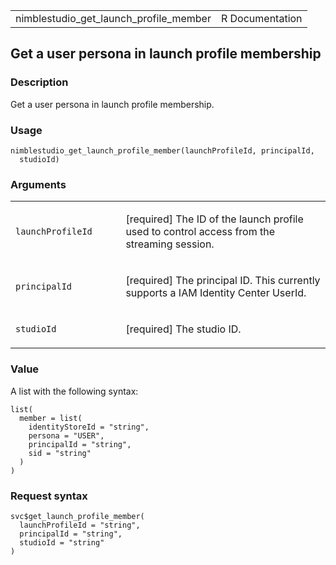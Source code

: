 <table style="width: 100%;">
<tbody>
<tr class="odd">
<td>nimblestudio_get_launch_profile_member</td>
<td style="text-align: right;">R Documentation</td>
</tr>
</tbody>
</table>

## Get a user persona in launch profile membership

### Description

Get a user persona in launch profile membership.

### Usage

    nimblestudio_get_launch_profile_member(launchProfileId, principalId,
      studioId)

### Arguments

<table>
<colgroup>
<col style="width: 35%" />
<col style="width: 65%" />
</colgroup>
<tbody>
<tr class="odd">
<td><code
id="nimblestudio_get_launch_profile_member_:_launchProfileId">launchProfileId</code></td>
<td><p>[required] The ID of the launch profile used to control access
from the streaming session.</p></td>
</tr>
<tr class="even">
<td><code
id="nimblestudio_get_launch_profile_member_:_principalId">principalId</code></td>
<td><p>[required] The principal ID. This currently supports a IAM
Identity Center UserId.</p></td>
</tr>
<tr class="odd">
<td><code
id="nimblestudio_get_launch_profile_member_:_studioId">studioId</code></td>
<td><p>[required] The studio ID.</p></td>
</tr>
</tbody>
</table>

### Value

A list with the following syntax:

    list(
      member = list(
        identityStoreId = "string",
        persona = "USER",
        principalId = "string",
        sid = "string"
      )
    )

### Request syntax

    svc$get_launch_profile_member(
      launchProfileId = "string",
      principalId = "string",
      studioId = "string"
    )
